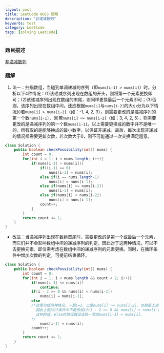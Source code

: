 ```yaml
---
layout: post
title: LeetCode 0665 题解
description: "非递减数列"
keywords: test
category: LeetCode
tags: [solving LeetCode]
---
```


### 题目描述
[非递减数列](https://leetcode-cn.com/problems/non-decreasing-array/)

### 题解
1. 法一：扫描数组，当碰到单调递减的序列（即`nums[i-1] > nums[i]`）时，分析以下4种情况：(1)该递减序列出现在数组的开头，则将第一个元素更换即可；(2)该递减序列出现在数组的末尾，则同样更换最后一个元素即可；(3)否则，该序列出现在数组中间，还应根据`nums[i]`与`nums[i-2]`的大小分为以下情况(i)若`nums[i] > nums[i-2]`（如：-1, 4, 2, 3），则需要更改的是递减序列的第一个数`nums[i-1]`，(ii)若`nums[i] <= nums[i-2]`（如：3, 4, 2, 5），则需要更改的是递减序列的第一个数`nums[i-1]`。以上需要更换成的数字并不是唯一的，所有取的是能够换成的最小数字，以保证非递减。最后，每次出现非递减的情况都需要更新次数，若次数大于0，则不可能通过一次交换满足题意。
```java
class Solution {
    public boolean checkPossibility(int[] nums) {
        int count = 0;
        for(int i = 1; i < nums.length; i++){
            if(nums[i-1] > nums[i]){
                if((i-1) == 0)
                    nums[i-1] = nums[i];
                else if(i == nums.length-1)
                    nums[i] = nums[i-1];
                else if(nums[i] >= nums[i-2])
                    nums[i-1] = nums[i];
                else if(nums[i] < nums[i-2])
                    nums[i] = nums[i-1];
                count++;
            }
        }
        return count <= 1;
    }
}
```
* 改进：当递减序列出现在数组首尾时，需要更改的是第一个或最后一个元素，而它们并不会影响数组中间的递减序列的判定，因此对于这两种情况，可以不去更换元素，即仅需考虑在数组中间的递减序列的元素更换。同时，在循环条件中增加次数的判定，可提前结束循环。
```java
class Solution {
    public boolean checkPossibility(int[] nums) {
        int count = 0;
        for(int i = 1; i < nums.length && count < 2; i++){
            if(nums[i-1] <= nums[i])
                continue; 
            if(i - 2 >= 0 && nums[i] < nums[i-2])
                nums[i] = nums[i-1];
            else 
            /*这里包括两种情况，一是i=1，二是nums[i] >= nums[i-2]，也就是上述情况(1)和(3-i)；
              因此上面的if条件中不能改成if(i - 2 >= 0 && nums[i] > nums[i-2])，
              这样的话，else的情况就没法统一写成nums[i-1] = nums[i]。
            */
                nums[i-1] = nums[i];
            count++;
        }
        return count <= 1;
    }
}
```